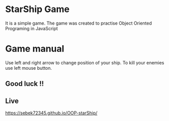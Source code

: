 ﻿# StarShip Game

It is a simple game. The game was created to practise Object Oriented Programing in JavaScript

# Game manual

Use left and right arrow to change position of your ship. To kill your enemies use left mouse button.<br/>

## Good luck !!

## Live <br/>
https://sebek72345.github.io/OOP-starShip/
